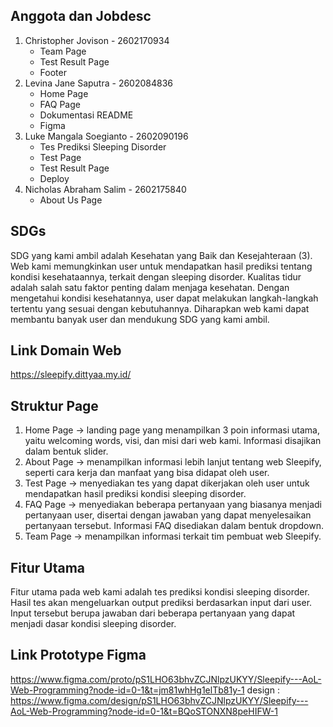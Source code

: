 ## Anggota dan Jobdesc
1. Christopher Jovison - 2602170934
   - Team Page
   - Test Result Page
   - Footer
2. Levina Jane Saputra - 2602084836
   - Home Page
   - FAQ Page
   - Dokumentasi README
   - Figma
3. Luke Mangala Soegianto - 2602090196
   - Tes Prediksi Sleeping Disorder
   - Test Page
   - Test Result Page
   - Deploy
4. Nicholas Abraham Salim - 2602175840
   - About Us Page
   
## SDGs
SDG yang kami ambil adalah Kesehatan yang Baik dan Kesejahteraan (3). Web kami memungkinkan user untuk mendapatkan hasil prediksi tentang kondisi kesehataannya, terkait dengan sleeping disorder. Kualitas tidur adalah salah satu faktor penting dalam menjaga kesehatan. Dengan mengetahui kondisi kesehatannya, user dapat melakukan langkah-langkah tertentu yang sesuai dengan kebutuhannya. Diharapkan web kami dapat membantu banyak user dan mendukung SDG yang kami ambil.

## Link Domain Web
https://sleepify.dittyaa.my.id/

## Struktur Page
1. Home Page -> landing page yang menampilkan 3 poin informasi utama, yaitu welcoming words, visi, dan misi dari web kami. Informasi disajikan dalam bentuk slider.
2. About Page -> menampilkan informasi lebih lanjut tentang web Sleepify, seperti cara kerja dan manfaat yang bisa didapat oleh user.
3. Test Page -> menyediakan tes yang dapat dikerjakan oleh user untuk mendapatkan hasil prediksi kondisi sleeping disorder.
4. FAQ Page -> menyediakan beberapa pertanyaan yang biasanya menjadi pertanyaan user, disertai dengan jawaban yang dapat menyelesaikan pertanyaan tersebut. Informasi FAQ disediakan dalam bentuk dropdown.
5. Team Page -> menampilkan informasi terkait tim pembuat web Sleepify.

## Fitur Utama
Fitur utama pada web kami adalah tes prediksi kondisi sleeping disorder. Hasil tes akan mengeluarkan output prediksi berdasarkan input dari user. Input tersebut berupa jawaban dari beberapa pertanyaan yang dapat menjadi dasar kondisi sleeping disorder.

## Link Prototype Figma
https://www.figma.com/proto/pS1LHO63bhvZCJNlpzUKYY/Sleepify---AoL-Web-Programming?node-id=0-1&t=jm81whHg1elTb81y-1
design : https://www.figma.com/design/pS1LHO63bhvZCJNlpzUKYY/Sleepify---AoL-Web-Programming?node-id=0-1&t=BQoSTONXN8peHIFW-1
